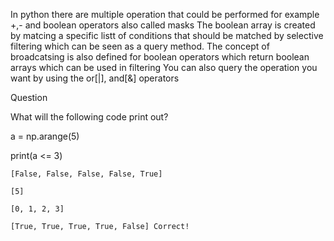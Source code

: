 In python there are multiple operation that could be performed for example +,- and boolean operators also called masks
The boolean array is created by matcing a specific listt of conditions that should be matched by selective filtering which can be seen as a query method.
The concept of broadcatsing is also defined for boolean operators which return boolean arrays which can be used in filtering 
You can also query the operation you want by using the or[|], and[&] operators

Question

What will the following code print out?

a = np.arange(5)

print(a <= 3)

    [False, False, False, False, True]

    [5]

    [0, 1, 2, 3]

    [True, True, True, True, False] Correct!